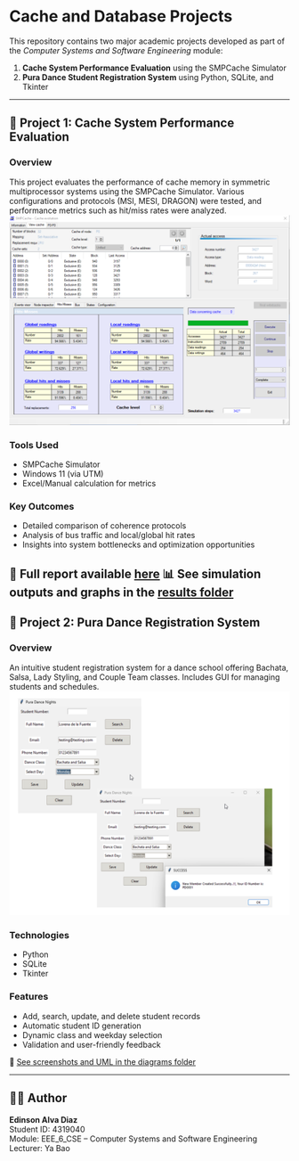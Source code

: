 # Cache and Database Projects

This repository contains two major academic projects developed as part of the *Computer Systems and Software Engineering* module:

1. **Cache System Performance Evaluation** using the SMPCache Simulator
2. **Pura Dance Student Registration System** using Python, SQLite, and Tkinter

---

## 📁 Project 1: Cache System Performance Evaluation

### Overview
This project evaluates the performance of cache memory in symmetric multiprocessor systems using the SMPCache Simulator. Various configurations and protocols (MSI, MESI, DRAGON) were tested, and performance metrics such as hit/miss rates were analyzed.
![Graph Example](SMPCache_Simulator_Project/images/P1_LRU.png)

### Tools Used
- SMPCache Simulator
- Windows 11 (via UTM)
- Excel/Manual calculation for metrics

### Key Outcomes
- Detailed comparison of coherence protocols
- Analysis of bus traffic and local/global hit rates
- Insights into system bottlenecks and optimization opportunities

📄 Full report available [here](SMPCache_Simulator_Project/documentation/SMP%20CACHE%20SIMULATOR.pdf)
📊 See simulation outputs and graphs in the [results folder](SMPCache_Simulator_Project/images)
---

## 📁 Project 2: Pura Dance Registration System

### Overview
An intuitive student registration system for a dance school offering Bachata, Salsa, Lady Styling, and Couple Team classes. Includes GUI for managing students and schedules.
![Graph Example](Pura_Dance_Registration_System/diagrams/pic_2.png)

### Technologies
- Python
- SQLite
- Tkinter

### Features
- Add, search, update, and delete student records
- Automatic student ID generation
- Dynamic class and weekday selection
- Validation and user-friendly feedback

📄 [See screenshots and UML in the diagrams folder](Pura_Dance_Registration_System/diagrams)

---

## 👨‍🎓 Author
**Edinson Alva Diaz**  
Student ID: 4319040  
Module: EEE_6_CSE – Computer Systems and Software Engineering  
Lecturer: Ya Bao
